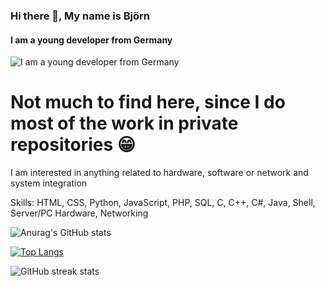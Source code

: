 

### Hi there 👋, My name is Björn
#### I am a young developer from Germany
![I am a young developer from Germany](https://mir-s3-cdn-cf.behance.net/project_modules/max_1200/79731568097599.5b50bca477735.jpg)
# Not much to find here, since I do most of the work in private repositories 😁

I am interested in anything related to hardware, software or network and system integration

Skills: HTML, CSS, Python, JavaScript, PHP, SQL, C, C++, C#, Java, Shell, Server/PC Hardware, Networking


![Anurag's GitHub stats](https://github-readme-stats.vercel.app/api?username=wayeet&show_icons=true&count_private=true&theme=vision-friendly-dark)


[![Top Langs](https://github-readme-stats.vercel.app/api/top-langs/?username=anuraghazra)](https://github.com/anuraghazra/github-readme-stats)


![GitHub streak stats](https://github-readme-streak-stats.herokuapp.com/?user=Wayeet)  
